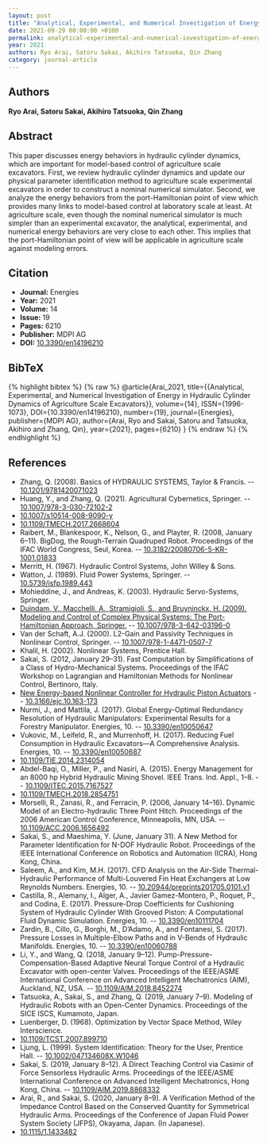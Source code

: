 ```yaml
---
layout: post
title: "Analytical, Experimental, and Numerical Investigation of Energy in Hydraulic Cylinder Dynamics of Agriculture Scale Excavators"
date: 2021-09-29 00:00:00 +0100
permalink: analytical-experimental-and-numerical-investigation-of-energy-in-hydraulic-cylinder-dynamics-of-agriculture-scale-excavators
year: 2021
authors: Ryo Arai, Satoru Sakai, Akihiro Tatsuoka, Qin Zhang
category: journal-article
---
```

 
## Authors
**Ryo Arai, Satoru Sakai, Akihiro Tatsuoka, Qin Zhang**
 
## Abstract
This paper discusses energy behaviors in hydraulic cylinder dynamics, which are important for model-based control of agriculture scale excavators. First, we review hydraulic cylinder dynamics and update our physical parameter identification method to agriculture scale experimental excavators in order to construct a nominal numerical simulator. Second, we analyze the energy behaviors from the port-Hamiltonian point of view which provides many links to model-based control at laboratory scale at least. At agriculture scale, even though the nominal numerical simulator is much simpler than an experimental excavator, the analytical, experimental, and numerical energy behaviors are very close to each other. This implies that the port-Hamiltonian point of view will be applicable in agriculture scale against modeling errors.
 
## Citation
- **Journal:** Energies
- **Year:** 2021
- **Volume:** 14
- **Issue:** 19
- **Pages:** 6210
- **Publisher:** MDPI AG
- **DOI:** [10.3390/en14196210](https://doi.org/10.3390/en14196210)
 
## BibTeX
{% highlight bibtex %}
{% raw %}
@article{Arai_2021,
  title={{Analytical, Experimental, and Numerical Investigation of Energy in Hydraulic Cylinder Dynamics of Agriculture Scale Excavators}},
  volume={14},
  ISSN={1996-1073},
  DOI={10.3390/en14196210},
  number={19},
  journal={Energies},
  publisher={MDPI AG},
  author={Arai, Ryo and Sakai, Satoru and Tatsuoka, Akihiro and Zhang, Qin},
  year={2021},
  pages={6210}
}
{% endraw %}
{% endhighlight %}
 
## References
- Zhang, Q. (2008). Basics of HYDRAULIC SYSTEMS, Taylor & Francis. -- [10.1201/9781420071023](https://doi.org/10.1201/9781420071023)
- Huang, Y., and Zhang, Q. (2021). Agricultural Cybernetics, Springer. -- [10.1007/978-3-030-72102-2](https://doi.org/10.1007/978-3-030-72102-2)
- [10.1007/s10514-008-9090-y](https://doi.org/10.1007/s10514-008-9090-y)
- [10.1109/TMECH.2017.2668604](https://doi.org/10.1109/TMECH.2017.2668604)
- Raibert, M., Blankespoor, K., Nelson, G., and Playter, R. (2008, January 6–11). BigDog, the Rough-Terrain Quadruped Robot. Proceedings of the IFAC World Congress, Seul, Korea. -- [10.3182/20080706-5-KR-1001.01833](https://doi.org/10.3182/20080706-5-KR-1001.01833)
- Merritt, H. (1967). Hydraulic Control Systems, John Willey & Sons.
- Watton, J. (1989). Fluid Power Systems, Springer. -- [10.5739/isfp.1989.443](https://doi.org/10.5739/isfp.1989.443)
- Mohieddine, J., and Andreas, K. (2003). Hydraulic Servo-Systems, Springer.
- [Duindam, V., Macchelli, A., Stramigioli, S., and Bruyninckx, H. (2009). Modeling and Control of Complex Physical Systems: The Port-Hamiltonian Approach, Springer.](modeling-and-control-of-complex-physical-systems) -- [10.1007/978-3-642-03196-0](https://doi.org/10.1007/978-3-642-03196-0)
- Van der Schaft, A.J. (2000). L2-Gain and Passivity Techniques in Nonlinear Control, Springer. -- [10.1007/978-1-4471-0507-7](https://doi.org/10.1007/978-1-4471-0507-7)
- Khalil, H. (2002). Nonlinear Systems, Prentice Hall.
- Sakai, S. (2012, January 29–31). Fast Computation by Simplifications of a Class of Hydro-Mechanical Systems. Proceedings of the IFAC Workshop on Lagrangian and Hamiltonian Methods for Nonlinear Control, Bertinoro, Italy.
- [New Energy-based Nonlinear Controller for Hydraulic Piston Actuators](new-energy-based-nonlinear-controller-for-hydraulic-piston-actuators) -- [10.3166/ejc.10.163-173](https://doi.org/10.3166/ejc.10.163-173)
- Nurmi, J., and Mattila, J. (2017). Global Energy-Optimal Redundancy Resolution of Hydraulic Manipulators: Experimental Results for a Forestry Manipulator. Energies, 10. -- [10.3390/en10050647](https://doi.org/10.3390/en10050647)
- Vukovic, M., Leifeld, R., and Murrenhoff, H. (2017). Reducing Fuel Consumption in Hydraulic Excavators—A Comprehensive Analysis. Energies, 10. -- [10.3390/en10050687](https://doi.org/10.3390/en10050687)
- [10.1109/TIE.2014.2314054](https://doi.org/10.1109/TIE.2014.2314054)
- Abdel-Baqi, O., Miller, P., and Nasiri, A. (2015). Energy Management for an 8000 hp Hybrid Hydraulic Mining Shovel. IEEE Trans. Ind. Appl., 1–8. -- [10.1109/ITEC.2015.7167527](https://doi.org/10.1109/ITEC.2015.7167527)
- [10.1109/TMECH.2018.2854751](https://doi.org/10.1109/TMECH.2018.2854751)
- Morselli, R., Zanasi, R., and Ferracin, P. (2006, January 14–16). Dynamic Model of an Electro-hydraulic Three Point Hitch. Proceedings of the 2006 American Control Conference, Minneapolis, MN, USA. -- [10.1109/ACC.2006.1656492](https://doi.org/10.1109/ACC.2006.1656492)
- Sakai, S., and Maeshima, Y. (June, January 31). A New Method for Parameter Identification for N-DOF Hydraulic Robot. Proceedings of the IEEE International Conference on Robotics and Automation (ICRA), Hong Kong, China.
- Saleem, A., and Kim, M.H. (2017). CFD Analysis on the Air-Side Thermal-Hydraulic Performance of Multi-Louvered Fin Heat Exchangers at Low Reynolds Numbers. Energies, 10. -- [10.20944/preprints201705.0101.v1](https://doi.org/10.20944/preprints201705.0101.v1)
- Castilla, R., Alemany, I., Alger, A., Javier Gamez-Montero, P., Roquet, P., and Codina, E. (2017). Pressure-Drop Coefficients for Cushioning System of Hydraulic Cylinder With Grooved Piston: A Computational Fluid Dynamic Simulation. Energies, 10. -- [10.3390/en10111704](https://doi.org/10.3390/en10111704)
- Zardin, B., Cillo, G., Borghi, M., D’Adamo, A., and Fontanesi, S. (2017). Pressure Losses in Multiple-Elbow Paths and in V-Bends of Hydraulic Manifolds. Energies, 10. -- [10.3390/en10060788](https://doi.org/10.3390/en10060788)
- Li, Y., and Wang, Q. (2018, January 9–12). Pump-Pressure-Compensation-Based Adaptive Neural Torque Control of a Hydraulic Excavator with open-center Valves. Proceedings of the IEEE/ASME International Conference on Advanced Intelligent Mechatronics (AIM), Auckland, NZ, USA. -- [10.1109/AIM.2018.8452274](https://doi.org/10.1109/AIM.2018.8452274)
- Tatsuoka, A., Sakai, S., and Zhang, Q. (2019, January 7–9). Modeling of Hydraulic Robots with an Open-Center Dynamics. Proceedings of the SICE ISCS, Kumamoto, Japan.
- Luenberger, D. (1968). Optimization by Vector Space Method, Wiley Interscience.
- [10.1109/TCST.2007.899710](https://doi.org/10.1109/TCST.2007.899710)
- Ljung, L. (1999). System Identification: Theory for the User, Prentice Hall. -- [10.1002/047134608X.W1046](https://doi.org/10.1002/047134608X.W1046)
- Sakai, S. (2019, January 8–12). A Direct Teaching Control via Casimir of Force Sensorless Hydraulic Arms. Proceedings of the IEEE/ASME International Conference on Advanced Intelligent Mechatronics, Hong Kong, China. -- [10.1109/AIM.2019.8868332](https://doi.org/10.1109/AIM.2019.8868332)
- Arai, R., and Sakai, S. (2020, January 8–9). A Verification Method of the Impedance Control Based on the Conserved Quantity for Symmetrical Hydraulic Arms. Proceedings of the Conference of Japan Fluid Power System Society (JFPS), Okayama, Japan. (In Japanese).
- [10.1115/1.1433482](https://doi.org/10.1115/1.1433482)

